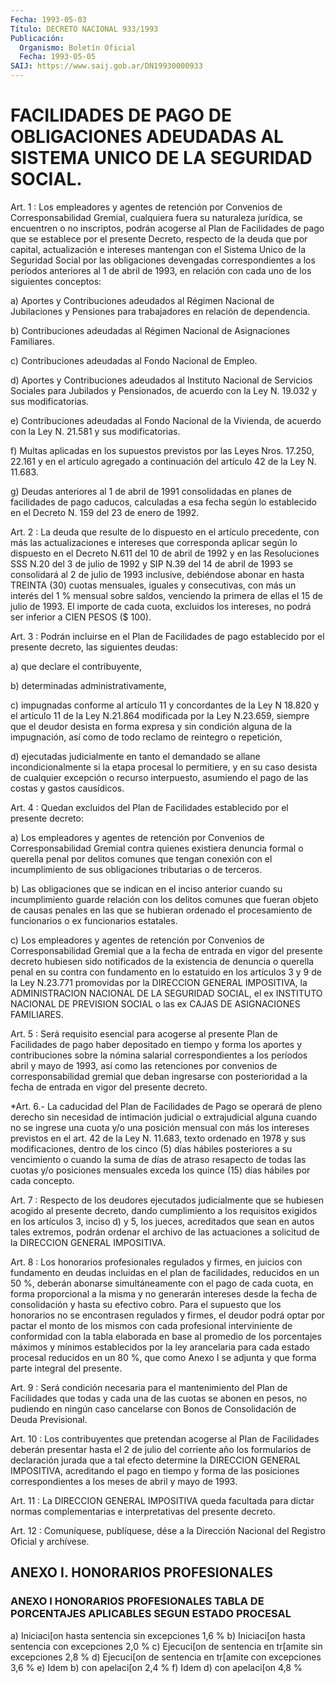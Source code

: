 ```yaml
---
Fecha: 1993-05-03
Título: DECRETO NACIONAL 933/1993
Publicación:
  Organismo: Boletín Oficial
  Fecha: 1993-05-05
SAIJ: https://www.saij.gob.ar/DN19930000933
---
```

# FACILIDADES DE PAGO DE OBLIGACIONES ADEUDADAS AL SISTEMA UNICO DE LA SEGURIDAD SOCIAL.

<a id="1"></a>
Art.  1 : Los empleadores y agentes de retención por Convenios de  Corresponsabilidad  Gremial,  cualquiera  fuera  su  naturaleza jurídica,  se  encuentren  o no inscriptos, podrán acogerse al Plan de Facilidades de pago que se  establece  por  el presente Decreto, respecto  de  la deuda que por capital, actualización  e  intereses mantengan con el  Sistema  Unico  de  la  Seguridad  Social por las obligaciones devengadas correspondientes a los períodos  anteriores al  1  de abril de 1993, en relación con cada uno de los siguientes conceptos:

a) Aportes  y  Contribuciones  adeudados  al  Régimen  Nacional de Jubilaciones    y   Pensiones  para  trabajadores  en  relación  de dependencia.

b) Contribuciones adeudadas  al  Régimen  Nacional de Asignaciones Familiares.

c)  Contribuciones  adeudadas  al  Fondo Nacional  de  Empleo.

d) Aportes y Contribuciones adeudados  al  Instituto  Nacional  de Servicios  Sociales para Jubilados y Pensionados, de acuerdo con la Ley N. 19.032 y sus modificatorias.

e) Contribuciones  adeudadas  al Fondo Nacional de la Vivienda, de acuerdo con la Ley N. 21.581 y sus modificatorias.

f)  Multas  aplicadas en los supuestos  previstos  por  las  Leyes Nros. 17.250,  22.161  y en el artículo agregado a continuación del artículo 42 de la Ley N. 11.683.

g) Deudas anteriores al  1 de abril de 1991 consolidadas en planes de facilidades de pago caducos,  calculadas  a  esa  fecha según lo establecido  en  el  Decreto  N.  159  del  23  de  enero  de 1992.

<a id="2"></a>
Art.  2  : La deuda que resulte de lo dispuesto en el artículo precedente, con más las actualizaciones e intereses que corresponda aplicar  según  lo dispuesto en el Decreto N.611 del 10 de abril de 1992 y en las Resoluciones  SSS  N.20 del 3 de julio de 1992  y  SIP N.39 del 14 de abril de 1993 se consolidará  al  2  de julio de 1993  inclusive,  debiéndose  abonar en hasta TREINTA (30) cuotas mensuales, iguales y consecutivas,  con más un interés del 1 % mensual sobre saldos, venciendo la primera  de  ellas  el  15  de julio  de  1993. El importe de cada cuota, excluidos los intereses, no podrá ser inferior a CIEN PESOS ($ 100).

<a id="3"></a>
Art.  3  :  Podrán incluirse en el Plan de Facilidades de pago establecido por el  presente  decreto,  las  siguientes deudas:

a) que declare el contribuyente,

b) determinadas administrativamente,

c) impugnadas conforme al artículo 11 y concordantes  de  la Ley N 18.820  y  el artículo 11 de la Ley N.21.864 modificada por la  Ley N.23.659, siempre  que  el  deudor  desista  en forma expresa y sin condición  alguna de la impugnación, así como de  todo  reclamo  de reintegro o repetición,

d) ejecutadas  judicialmente  en  tanto  el  demandado  se  allane incondicionalmente  si  la  etapa  procesal  lo permitiere, y en su caso  desista  de  cualquier  excepción  o  recurso    interpuesto, asumiendo el pago de las costas y gastos causídicos.

<a id="4"></a>
Art.  4 : Quedan excluidos del Plan de Facilidades establecido por  el presente decreto:

a)  Los empleadores  y  agentes  de  retención  por  Convenios  de Corresponsabilidad    Gremial  contra  quienes  existiera  denuncia formal o querella penal  por  delitos  comunes  que tengan conexión con  el  incumplimiento  de  sus  obligaciones  tributarias   o  de terceros.

b)  Las  obligaciones  que se indican en el inciso anterior cuando su incumplimiento guarde  relación  con  los  delitos  comunes  que fueran  objeto de causas penales en las que se hubieran ordenado el procesamiento  de  funcionarios  o  ex  funcionarios estatales.

c)  Los  empleadores  y  agentes  de retención  por  Convenios  de Corresponsabilidad Gremial que a la  fecha  de entrada en vigor del presente  decreto  hubiesen sido notificados de  la  existencia  de denuncia o querella  penal  en  su  contra  con  fundamento  en  lo estatuido  en los artículos 3 y 9 de la Ley N.23.771 promovidas por la DIRECCION  GENERAL  IMPOSITIVA, la ADMINISTRACION NACIONAL DE LA SEGURIDAD SOCIAL, el ex  INSTITUTO  NACIONAL  DE PREVISION SOCIAL o las ex CAJAS DE ASIGNACIONES FAMILIARES.

<a id="5"></a>
Art. 5 : Será requisito esencial para acogerse al presente Plan de Facilidades  de  pago  haber  depositado  en  tiempo y forma los aportes y contribuciones sobre la nómina salarial  correspondientes a  los períodos abril y mayo de 1993, así como las retenciones  por convenios  de  corresponsabilidad  gremial que deban ingresarse con posterioridad a la fecha de entrada  en vigor del presente decreto.

<a id="6"></a>
*Art.  6.-  La  caducidad  del  Plan de Facilidades de Pago se operará  de pleno derecho sin necesidad  de  intimación  judicial o extrajudicial  alguna  cuando  no  se  ingrese  una  cuota  y/o una posición  mensual con más los intereses previstos en el art. 42  de la Ley N. 11.683,  texto  ordenado  en  1978  y sus modificaciones, dentro de los cinco (5) días hábiles posteriores  a  su vencimiento o  cuando la suma de días de atraso resapecto de todas  las  cuotas y/o  posiciones  mensuales  exceda los quince (15) días hábiles por cada concepto.

<a id="7"></a>
Art. 7 : Respecto de los deudores ejecutados judicialmente que se hubiesen  acogido  al presente decreto, dando cumplimiento a los requisitos exigidos en  los artículos 3, inciso d) y 5, los jueces, acreditados que sean en autos  tales  extremos,  podrán  ordenar el archivo  de  las  actuaciones  a  solicitud de la DIRECCION GENERAL IMPOSITIVA.

<a id="8"></a>
Art.  8  : Los honorarios profesionales regulados y firmes, en juicios  con  fundamento    en  deudas  incluidas  en  el  plan  de facilidades, reducidos en un 50 %, deberán abonarse simultáneamente con el pago de  cada cuota, en forma proporcional a la misma y no generarán intereses  desde  la fecha de consolidación y hasta su efectivo cobro. Para el supuesto  que  los honorarios no se  encontrasen  regulados  y  firmes,  el deudor podrá  optar  por pactar  el  monto de los mismos con cada profesional  interviniente de conformidad  con  la  tabla elaborada en base al promedio de los porcentajes máximos y mínimos  establecidos  por la ley arancelaria para cada estado procesal reducidos en un 80 %,  que  como  Anexo I se adjunta y que forma parte integral del presente.

<a id="9"></a>
Art.  9  :  Será condición necesaria para el mantenimiento del Plan de Facilidades  que  todas  y cada una de las cuotas se abonen en  pesos,  no  pudiendo en ningún caso  cancelarse  con  Bonos  de Consolidación de Deuda Previsional.

<a id="10"></a>
Art. 10 : Los contribuyentes que pretendan acogerse al Plan de Facilidades  deberán  presentar  hasta  el 2 de julio del corriente año  los  formularios  de  declaración  jurada  que  a  tal  efecto determine la DIRECCION GENERAL IMPOSITIVA,  acreditando  el pago en tiempo  y  forma de las posiciones correspondientes a los meses  de abril y mayo de 1993.

<a id="11"></a>
Art. 11 : La DIRECCION GENERAL IMPOSITIVA queda facultada para dictar   normas  complementarias  e  interpretativas  del  presente decreto.

<a id="12"></a>
Art. 12 : Comuníquese, publíquese, dése a la Dirección Nacional del Registro Oficial y archívese.

## ANEXO I. HONORARIOS PROFESIONALES

### ANEXO I HONORARIOS PROFESIONALES TABLA DE PORCENTAJES APLICABLES SEGUN ESTADO PROCESAL

<a id="1"></a>
a) Iniciaci[on hasta sentencia sin excepciones                                      1,6 % b) Iniciaci[on hasta sentencia con excepciones                                      2,0 % c) Ejecuci[on de sentencia en tr[amite sin excepciones                                  2,8 % d) Ejecuci[on de sentencia en tr[amite con excepciones                                  3,6 % e) Idem b) con apelaci[on                        2,4 % f)  Idem  d) con apelaci[on                        4,8 %